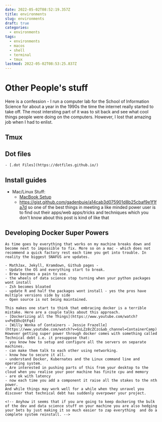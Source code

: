 ```yaml
---
date: 2022-05-02T08:52:19.357Z
title: environments
slug: environments
draft: true
categories:
  - environments
tags:
  - environments
  - macos
  - shell
  - terminal
  - tmux
lastmod: 2022-05-02T08:53:25.837Z
---
```




# Other People's stuff

Here is a confession - I run a computer lab for the School of Information Science for about a year in the 1990s the time the internet really started to take off. The most intersting part of it was to sit back and see what cool things people were doing on the computers. However, I lost that amazing job when I had to enlist.

## Tmux

## Dot files
    
    - [.dot Files](https://dotfiles.github.io/)

## Install guides

- Mac/Linux Stuff:
    - [MacBook Setup](https://www.garrickadenbuie.com/blog/setting-up-a-new-macbook-pro/)
    - https://gist.github.com/gadenbuie/a14cab3d075901d8b25cbaf9e1f1fa7d
      so one of the best things in meeting a like minded power user is to find out their apps/web apps/tricks and techniques which you don't know about
      this post is kind of like that

## Developing Docker Super Powers 

    As time goes by everything that works on my machine breaks down and become next to impossible to fix. More so on a mac - which does not recommend a quick factory rest each time you get into trouble. In reality the biggest SNAFUS are updates.

    - MathJax, Jekyll, Kramdown, Github pages - 
    - Update the OS and everything start to break.
    - Brew becomes a pain to use.
    - the wheels of data science stop turning when your python packages wont install
    - Zsh becomes bloated
    - update R and half the packages wont install - yes the pros have multiple versions side by side 
    - Open source is not being maintained.

    This makes one start to think that embracing docker is a terrible mistake. Here are a couple talks about this approach.
    - [Dockerizing all the Things](https://www.youtube.com/watch?v=PeE8hcQtFq4)
    - [Willy Wonka of Containers - Jessie Frazelle](https://www.youtube.com/watch?v=GsLZz8cZCzc&ab_channel=ContainerCamp)
    However getting super power through docker comes with something called Technical debt i.e. it presuppose that:
    - you know how to setup and configure all the servers on separate machines.
    - can make them talk to each other using networking.
    - know how to secure it all.
    - understand Docker, Kubernates and the Linux command line and operating system.
    - Are interested in pushing parts of this from your desktop to the cloud when you realise your poor machine has finite cpu and memory
    - are ok with latency
    - now each time you add a component it raise all the stakes to the nth power.
    And while things may work well for a while when they unravel you discover that technical debt has suddenly overpower your project.
    
    <!-- Anyhow it seems that if you are going to keep dockering the bulk of the dev and data science stuff on your machine you are also hedging your bets by just making it so much easier to zap everything  and do a complete system reinstall. -->
